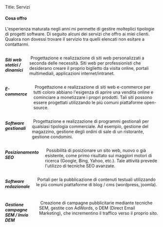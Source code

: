 Title: Servizi


<div class="sectiontitle">
    <h4>Cosa offro</h4>
</div>

L'esperienza maturata negli anni mi permette di gestire molteplici tipologie di progetti software.
Di seguito alcuni dei servizi che offro ai miei clienti. Qualora non dovessi trovare il servizio tra quelli elencati non esitare a contattarmi.


<div class="six columns noleftmargin">
    <h5 class="sidebartitle">Siti web statici / dinamici</h5>
	<p>
        <img alt="" class="pics" src="images/settings.png">
			    Progettazione e realizzazione di siti web personalizzati a
			    seconda delle necessità. Siti web per professionisti che
			    desiderano creare il proprio biglietto da visita online,
			    portali multimediali, applicazioni internet/intranet.
	</p>
</div>
<div class="six columns noleftmargin">
    <h5 class="sidebartitle">E-commerce</h5>
    <p>
    <img alt="" class="pics" src="images/settings.png">
    Progettazione e realizzazione di siti web e-commerce per tutti coloro abbiano l'esigenza di aprire una vendita online e cominciare a monetizzare i propri prodotti. Tali siti possono essere progettati utilizzando le più comuni piattaforme open-source.
    </p>
</div>
<div class="six columns noleftmargin">
    <h5 class="sidebartitle">Software gestionali</h5>
    <p>
    <img alt="" class="pics" src="images/settings.png">
    Progettazione e realizzazione di programmi gestionali per qualsiasi tipologia commerciale. Ad esempio, gestione del magazzino, gestione degli ordini di sale di un ristorante, gestione condomini.
    </p>
</div>
<div class="six columns noleftmargin">
    <h5 class="sidebartitle">Posizionamento SEO</h5>
    <p>
    <img alt="" class="pics" src="images/settings.png">
    Possibilità di posizionare un sito web, nuovo o già esistente, come primo risultato sui maggiori motori di ricerca (Google, Bing, Yahoo, etc.). Tale attività prevede l'utilizzo di tecniche SEO avanzate.
    </p>
</div>
<div class="six columns noleftmargin">
    <h5 class="sidebartitle">Software redazionale</h5>
    <p>
    <img alt="" class="pics" src="images/settings.png">
    Portali per la pubblicazione di contenuti testuali utilizzando le più comuni piattaforme di blog / cms (wordpress, joomla).
    </p>
</div>
<div class="six columns noleftmargin">
    <h5 class="sidebartitle">Gestione campagne SEM / Invio DEM</h5>
    <p>
    <img alt="" class="pics" src="images/settings.png">
Creazione di campagne pubblicitarie mediante tecniche SEM, gestite con AdWords, o DEM (Direct Email Marketing), che incrementino il traffico verso il proprio sito.
    </p>
</div>
<div class="clear"></div>
